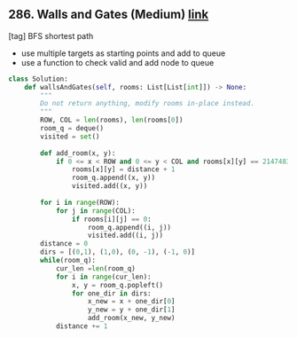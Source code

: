 ## 286. Walls and Gates (Medium) [link](https://leetcode.com/problems/walls-and-gates/)
[tag] BFS shortest path
- use multiple targets as starting points and add to queue
- use a function to check valid and add node to queue

```python
class Solution:
    def wallsAndGates(self, rooms: List[List[int]]) -> None:
        """
        Do not return anything, modify rooms in-place instead.
        """
        ROW, COL = len(rooms), len(rooms[0])
        room_q = deque()
        visited = set()
        
        def add_room(x, y):
            if 0 <= x < ROW and 0 <= y < COL and rooms[x][y] == 2147483647:
                rooms[x][y] = distance + 1
                room_q.append((x, y))
                visited.add((x, y))
                
        for i in range(ROW):
            for j in range(COL):
                if rooms[i][j] == 0:
                    room_q.append((i, j))
                    visited.add((i, j))
        distance = 0
        dirs = [(0,1), (1,0), (0, -1), (-1, 0)]
        while(room_q):
            cur_len =len(room_q)
            for i in range(cur_len):
                x, y = room_q.popleft()
                for one_dir in dirs:
                    x_new = x + one_dir[0]
                    y_new = y + one_dir[1]
                    add_room(x_new, y_new)                        
            distance += 1
        
```
